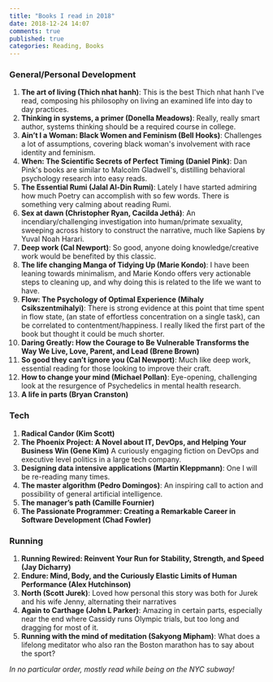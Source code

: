 ```yaml
---
title: "Books I read in 2018"
date: 2018-12-24 14:07
comments: true
published: true
categories: Reading, Books
---
```


### General/Personal Development
1. **The art of living (Thich nhat hanh)**: This is the best Thich nhat hanh I've read, composing his philosophy on living an examined life into day to day practices.
3. **Thinking in systems, a primer (Donella Meadows)**: Really, really smart author, systems thinking should be a required course in college.
4. **Ain’t I a Woman: Black Women and Feminism (Bell Hooks)**: Challenges a lot of assumptions, covering black woman's involvement with race identity and feminism.
5. **When: The Scientific Secrets of Perfect Timing (Daniel Pink)**: Dan Pink's books are similar to Malcolm Gladwell's, distilling behavioral psychology research into easy reads.
6. **The Essential Rumi (Jalal Al-Din Rumi)**: Lately I have started admiring how much Poetry can accomplish with so few words. There is something very calming about reading Rumi.
6. **Sex at dawn (Christopher Ryan‎, Cacilda Jethá)**: An incendiary/challenging investigation into human/primate sexuality, sweeping across history to construct the narrative, much like Sapiens by Yuval Noah Harari.
7. **Deep work (Cal Newport)**: So good, anyone doing knowledge/creative work would be benefited by this classic.
8. **The life changing Manga of Tidying Up (Marie Kondo)**: I have been leaning towards minimalism, and Marie Kondo offers very actionable steps to cleaning up, and why doing this is related to the life we want to have.
9. **Flow: The Psychology of Optimal Experience (Mihaly Csikszentmihalyi)**: There is strong evidence at this point that time spent in flow state, (an state of effortless concentration on a single task), can be correlated to contentment/happiness. I really liked the first part of the book but thought it could be much shorter.
10. **Daring Greatly: How the Courage to Be Vulnerable Transforms the Way We Live, Love, Parent, and Lead (Brene Brown)**
11. **So good they can’t ignore you (Cal Newport)**: Much like deep work, essential reading for those looking to improve their craft.
12. **How to change your mind (Michael Pollan)**: Eye-opening, challenging look at the resurgence of Psychedelics in mental health research.
13. **A life in parts (Bryan Cranston)**

<!-- more -->

### Tech
1. **Radical Candor (Kim Scott)**
2. **The Phoenix Project: A Novel about IT, DevOps, and Helping Your Business Win (Gene Kim)** A curiously engaging fiction on DevOps and executive level politics in a large tech company.
3. **Designing data intensive applications (Martin Kleppmann)**: One I will be re-reading many times.
4. **The master algorithm (Pedro Domingos)**: An inspiring call to action and possibility of general artificial intelligence.
5. **The manager’s path (Camille Fournier)**
6. **The Passionate Programmer: Creating a Remarkable Career in Software Development (Chad Fowler)**

### Running
1. **Running Rewired: Reinvent Your Run for Stability, Strength, and Speed (Jay Dicharry)**
2. **Endure: Mind, Body, and the Curiously Elastic Limits of Human Performance (Alex Hutchinson)**
2. **North (Scott Jurek)**: Loved how personal this story was both for Jurek and his wife Jenny, alternating their narratives
3. **Again to Carthage (John L Parker)**: Amazing in certain parts, especially near the end where Cassidy runs Olympic trials, but too long and dragging for most of it.
4. **Running with the mind of meditation (Sakyong Mipham)**: What does a lifelong meditator who also ran the Boston marathon has to say about the sport?

*In no particular order, mostly read while being on the NYC subway!*